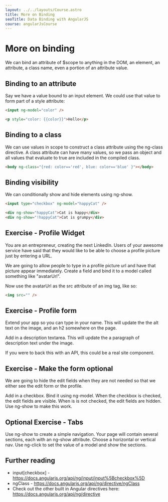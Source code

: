 ```yaml
---
layout: ../../layouts/Course.astro
title: More on Binding
seoTitle: Data Binding with AngularJS
course: angularJsCourse
---
```


# More on binding

We can bind an attribute of $scope to anything in the DOM, an element, an attribute, a class name, even a portion of an attribute value.

## Binding to an attribute

Say we have a value bound to an input element. We could use that value to form part of a style attribute:

```html
<input ng-model="color" />

<p style="color: {{color}}">Hello</p>
```

## Binding to a class

We can use values in scope to construct a class attribute using the ng-class directive. A class attribute can have many values, so we pass an object and all values that evaluate to true are included in the compiled class.

```html
<body ng-class="{red: color=='red', blue: color=='blue' }"></body>
```

## Binding visibility

We can conditionally show and hide elements using ng-show.

```html
<input type="checkbox" ng-model="happyCat" />

<div ng-show="happyCat">Cat is happy</div>
<div ng-show="!happyCat">Cat is grumpy</div>
```

<div class="exercise">

## Exercise - Profile Widget

You are an entrepreneur, creating the next LinkedIn. Users of your awesome service have said that they would like to be able to choose a profile picture just by entering a URL.

We are going to allow people to type in a profile picture url and have that picture appear immediately. Create a field and bind it to a model called something like "avatarUrl".

Now use the avatarUrl as the src attribute of an img tag, like so:

```html
<img src="" />
```

</div>

<div class="exercise">

## Exercise - Profile form

Extend your app so you can type in your name. This will update the the alt text on the image, and an h2 somewhere on the page.

Add in a description textarea. This will update the a paragraph of description text under the image.

If you were to back this with an API, this could be a real site component.

</div>

<div class="exercise">

## Exercise - Make the form optional

We are going to hide the edit fields when they are not needed so that we either see the edit form or the profile.

Add in a checkbox. Bind it using ng-model. When the checkbox is checked, the edit fields are visible. When is is not checked, the edit fields are hidden. Use ng-show to make this work.

</div>

<div class="exercise">

## Optional Exercise - Tabs

Use ng-show to create a simple navigation. Your page will contain several sections, each with an ng-show attribute. Choose a horizontal or vertical nav. Use ng-click to set the value of a model and show the sections.

</div>

<div class="exercise">

## Further reading

- input[checkbox] - <https://docs.angularjs.org/api/ng/input/input%5Bcheckbox%5D>
- ngClass - <https://docs.angularjs.org/api/ng/directive/ngClass>
- Check out the other built in Angular directives here: <https://docs.angularjs.org/api/ng/directive>

</div>
